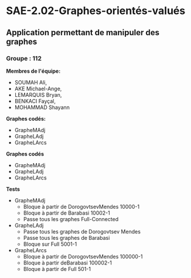 # SAE-2.02-Graphes-orientés-valués
## Application permettant de manipuler des graphes  
### Groupe : 112

**Membres de l'équipe:**
- SOUMAH Ali, 
- AKE Michael-Ange, 
- LEMARQUIS Bryan, 
- BENKACI Fayçal, 
- MOHAMMAD Shayann

**Graphes codés:**
- GrapheMAdj
- GrapheLAdj
- GrapheLArcs

**Graphes codés**
- GrapheMAdj
- GrapheLAdj
- GrapheLArcs

**Tests**
- GrapheMAdj
  - Bloque à partir de DorogovtsevMendes 10000-1
  - Bloque à partir de Barabasi 10002-1
  - Passe tous les graphes Full-Connected
- GrapheLAdj
  - Passe tous les graphes de Dorogovtsev Mendes
  - Passe tous les graphes de Barabasi
  - Bloque sur Full 5001-1
- GrapheLArcs
  - Bloque à partir de DorogovtsevMendes 100000-1
  - Bloque à partir deBarabasi 100002-1
  - Bloque à partir de Full 501-1
